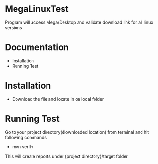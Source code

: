 # MegaLinuxTest

Program will access Mega/Desktop and validate download link for all linux versions

# Documentation
* Installation
* Running Test

# Installation
* Download the file and locate in on local folder

# Running Test
Go to your project directory(dlownloaded location) from terminal and hit following commands

* mvn verify

This will create reports under {project directory}/target folder
